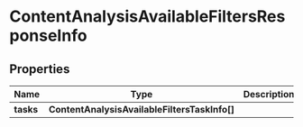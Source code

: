 # ContentAnalysisAvailableFiltersResponseInfo

## Properties

| Name | Type | Description | Notes |
|------------ | ------------- | ------------- | -------------|
**tasks** | **ContentAnalysisAvailableFiltersTaskInfo[]** |  |[optional]|